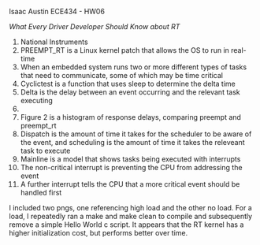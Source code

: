 Isaac Austin
ECE434 - HW06

*What Every Driver Developer Should Know about RT*
1) National Instruments
2) PREEMPT_RT is a Linux kernel patch that allows the OS to run in real-time 
3) When an embedded system runs two or more different types of tasks that need to communicate, some of which may be time critical
4) Cyclictest is a function that uses sleep to determine the delta time
5) Delta is the delay between an event occurring and the relevant task executing
6) 
7) Figure 2 is a histogram of response delays, comparing preempt and preempt_rt
8) Dispatch is the amount of time it takes for the scheduler to be aware of the event, and scheduling is the amount of time it takes the releveant task to execute
9) Mainline is a model that shows tasks being executed with interrupts 
10) The non-critical interrupt is preventing the CPU from addressing the event
11) A further interrupt tells the CPU that a more critical event should be handled first

I included two pngs, one referencing high load and the other no load. For a load, I
repeatedly ran a make and make clean to compile and subsequently remove a simple
Hello World c script. It appears that the RT kernel has a higher initialization cost,
but performs better over time.
